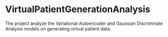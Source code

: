 # VirtualPatientGenerationAnalysis

The project analyze the Variational Autoencoder and Gaussian Discriminate Analysis models on generating virtual patient data.
